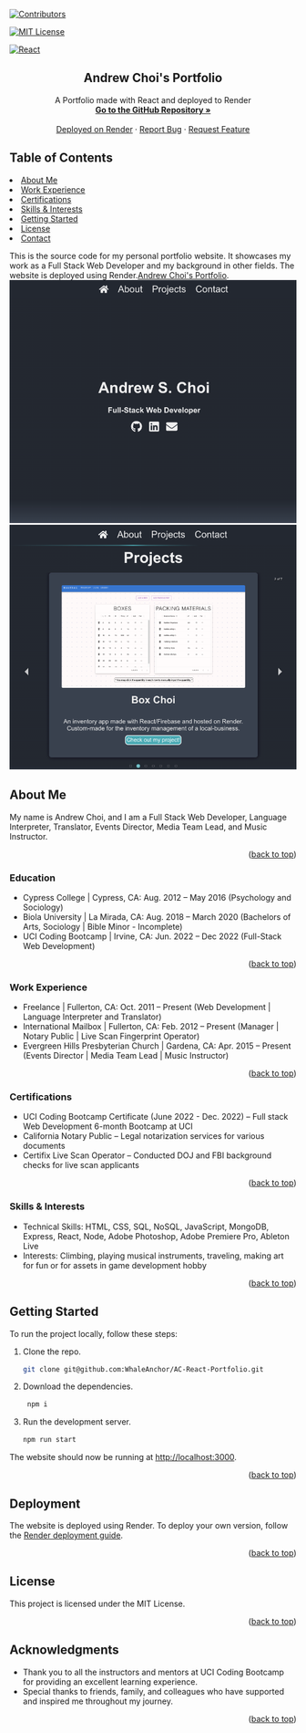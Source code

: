 <div id="top"></div>

[![Contributors][contributors-shield]][contributors-url]

[![MIT License][license-shield]][license-url]

[![React][react-shield]][react-url]

<div>
<h2 align="center">Andrew Choi's Portfolio</h2>
<p align="center">
    A Portfolio made with React and deployed to Render
    <br />
    <a href="https://github.com/WhaleAnchor/AC-React-Portfolio"><strong> Go to the GitHub Repository »</strong></a>
    <br />
    <br />
    <a href="https://github.com/WhaleAnchor/AC-React-Portfolio">Deployed on Render</a>
    ·
    <a href="https://github.com/WhaleAnchor/AC-React-Portfolio/issues">Report Bug</a>
    ·
    <a href="https://github.com/WhaleAnchor/AC-React-Portfolio/issues">Request Feature</a>
  </p>
</div>

## Table of Contents

<li><a href="#about-me">About Me</a></li>
<li><a href="#work-experience">Work Experience</a></li>
<li><a href="#certifications">Certifications</a></li>
<li><a href="#skills-&-interests">Skills & Interests</a></li>
<li><a href="#getting-started">Getting Started</a></li>
<li><a href="#license">License</a></li>
<li><a href="#contact">Contact</a></li>

This is the source code for my personal portfolio website. It showcases my work as a Full Stack Web Developer and my background in other fields.
The website is deployed using Render.[Andrew Choi's Portfolio](https://andrew-chois-portfolio.onrender.com/).
![Andrew-Choi](assets/screenshot.png "Image of Portfolio's Intro Page") 
![Andrew-Choi](assets/screenshot1.png "Image of Portfolio's Projects Page") 
## About Me

My name is Andrew Choi, and I am a Full Stack Web Developer, Language Interpreter, Translator, Events Director, Media Team Lead, and Music Instructor.

<p align="right">(<a href="#top">back to top</a>)</p>

### Education

- Cypress College | Cypress, CA: Aug. 2012 – May 2016 (Psychology and Sociology)
- Biola University | La Mirada, CA: Aug. 2018 – March 2020 (Bachelors of Arts, Sociology | Bible Minor - Incomplete)
- UCI Coding Bootcamp | Irvine, CA: Jun. 2022 – Dec 2022 (Full-Stack Web Development)

<p align="right">(<a href="#top">back to top</a>)</p>

### Work Experience

- Freelance | Fullerton, CA: Oct. 2011 – Present (Web Development | Language Interpreter and Translator)
- International Mailbox | Fullerton, CA: Feb. 2012 – Present (Manager | Notary Public | Live Scan Fingerprint Operator)
- Evergreen Hills Presbyterian Church | Gardena, CA: Apr. 2015 – Present (Events Director | Media Team Lead | Music Instructor)

<p align="right">(<a href="#top">back to top</a>)</p>

### Certifications

- UCI Coding Bootcamp Certificate (June 2022 - Dec. 2022) – Full stack Web Development 6-month Bootcamp at UCI
- California Notary Public – Legal notarization services for various documents
- Certifix Live Scan Operator – Conducted DOJ and FBI background checks for live scan applicants

<p align="right">(<a href="#top">back to top</a>)</p>

### Skills & Interests

- Technical Skills: HTML, CSS, SQL, NoSQL, JavaScript, MongoDB, Express, React, Node, Adobe Photoshop, Adobe Premiere Pro, Ableton Live
- Interests: Climbing, playing musical instruments, traveling, making art for fun or for assets in game development hobby

<p align="right">(<a href="#top">back to top</a>)</p>

## Getting Started

To run the project locally, follow these steps:

1. Clone the repo.
    ```sh
    git clone git@github.com:WhaleAnchor/AC-React-Portfolio.git
    ```
2. Download the dependencies.
   ```sh
    npm i
   ```
3. Run the development server.
    ```sh
    npm run start
    ```

The website should now be running at [http://localhost:3000](http://localhost:3000).

<p align="right">(<a href="#top">back to top</a>)</p>

## Deployment

The website is deployed using Render. To deploy your own version, follow the [Render deployment guide](https://render.com/docs/deploy-create-react-app).

<p align="right">(<a href="#top">back to top</a>)</p>

## License

This project is licensed under the MIT License.

<p align="right">(<a href="#top">back to top</a>)</p>

## Acknowledgments

- Thank you to all the instructors and mentors at UCI Coding Bootcamp for providing an excellent learning experience.
- Special thanks to friends, family, and colleagues who have supported and inspired me throughout my journey.

<p align="right">(<a href="#top">back to top</a>)</p>
<!-- Markdown links -->

[contributors-shield]:https://img.shields.io/github/contributors/WhaleAnchor/AC-React-Portfolio.svg?style=for-the-badge
[contributors-url]:https://github.com/WhaleAnchor/AC-React-Portfolio/graphs/contributors

[license-shield]:https://img.shields.io/github/license/othneildrew/Best-README-Template.svg?style=for-the-badge
[license-url]:https://github.com/othneildrew/Best-README-Template/blob/master/LICENSE.txt

[react-shield]:https://img.shields.io/badge/React-20232A?style=for-the-badge&logo=react&logoColor=61DAFB
[react-url]:https://react.dev/reference/react
